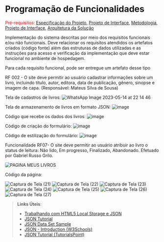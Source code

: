 # Programação de Funcionalidades

<span style="color:red">Pré-requisitos: <a href="2-Especificação do Projeto.md"> Especificação do Projeto</a></span>, <a href="3-Projeto de Interface.md"> Projeto de Interface</a>, <a href="4-Metodologia.md"> Metodologia</a>, <a href="3-Projeto de Interface.md"> Projeto de Interface</a>, <a href="5-Arquitetura da Solução.md"> Arquitetura da Solução</a>

Implementação do sistema descritas por meio dos requisitos funcionais e/ou não funcionais. Deve relacionar os requisitos atendidos os artefatos criados (código fonte) além das estruturas de dados utilizadas e as instruções para acesso e verificação da implementação que deve estar funcional no ambiente de hospedagem.

Para cada requisito funcional, pode ser entregue um artefato desse tipo

RF 002 - O site deve permitir ao usuário cadastrar informações sobre um livro, incluindo título, autor, editora, data de publicação, gênero, sinopse e imagem de capa. (Responsável: Mateus Silva de Sousa)

Tela de cadastros de livros:
![WhatsApp Image 2023-05-14 at 22 14 46](https://github.com/ICEI-PUC-Minas-PMV-ADS/pmv-ads-2023-1-e1-proj-web-t7-bookproject/assets/128759977/e7d9b9de-c1b5-4bc6-9d59-a2a3d393875b)

Tela de armazenamento de livros em formato JSON:
![image](https://github.com/ICEI-PUC-Minas-PMV-ADS/pmv-ads-2023-1-e1-proj-web-t7-bookproject/assets/128759977/191a7bcd-0300-444b-93d1-1923f85edb03)

Código que recebe os dados dos livros:
![image](https://github.com/ICEI-PUC-Minas-PMV-ADS/pmv-ads-2023-1-e1-proj-web-t7-bookproject/assets/128759977/0e5c178e-6dea-442e-8515-572a8e7b537f)

Código de criação do formulário:
![image](https://github.com/ICEI-PUC-Minas-PMV-ADS/pmv-ads-2023-1-e1-proj-web-t7-bookproject/assets/128759977/91419483-0f62-46c3-9e08-a69efbc43343)

Código de estilização do formulário:
![image](https://github.com/ICEI-PUC-Minas-PMV-ADS/pmv-ads-2023-1-e1-proj-web-t7-bookproject/assets/128759977/94c47ed4-3eb1-422c-b582-73daf9bdf3dd)


Funcionalidade RF07- O site deve permitir ao usuário atribuir ao livro o status de leitura: Não lido, Em progresso, Finalizado, Abandonado. Efetuado por Gabriel Russo Grilo.

![PAGINA MEUS LIVROS](https://github.com/ICEI-PUC-Minas-PMV-ADS/pmv-ads-2023-1-e1-proj-web-t7-bookproject/assets/101235591/00f6f2b5-05d7-4e49-9eab-b4e6deee3ac1)

Código da página:

![Captura de Tela (21)](https://github.com/ICEI-PUC-Minas-PMV-ADS/pmv-ads-2023-1-e1-proj-web-t7-bookproject/assets/101235591/c0d009cf-8953-4f5e-9e99-f811ce20c44f)
![Captura de Tela (22)](https://github.com/ICEI-PUC-Minas-PMV-ADS/pmv-ads-2023-1-e1-proj-web-t7-bookproject/assets/101235591/54cb594d-6c08-4fbf-b4dc-bb7a4b359d96)
![Captura de Tela (23)](https://github.com/ICEI-PUC-Minas-PMV-ADS/pmv-ads-2023-1-e1-proj-web-t7-bookproject/assets/101235591/5c033aa6-4962-47a2-8439-154368d70adc)
![Captura de Tela (24)](https://github.com/ICEI-PUC-Minas-PMV-ADS/pmv-ads-2023-1-e1-proj-web-t7-bookproject/assets/101235591/875d5637-1df0-4841-887a-7aad2f5bff20)
![Captura de Tela (25)](https://github.com/ICEI-PUC-Minas-PMV-ADS/pmv-ads-2023-1-e1-proj-web-t7-bookproject/assets/101235591/60f7fa2c-cdd7-4299-80e2-b6450cbe113e)
![Captura de Tela (26)](https://github.com/ICEI-PUC-Minas-PMV-ADS/pmv-ads-2023-1-e1-proj-web-t7-bookproject/assets/101235591/c5f3d154-f35e-41ef-a2f2-afc55a2bc336)
![Captura de Tela (27)](https://github.com/ICEI-PUC-Minas-PMV-ADS/pmv-ads-2023-1-e1-proj-web-t7-bookproject/assets/101235591/6056ca06-956a-4897-8490-9c34354f463a)





> **Links Úteis**:
>
> - [Trabalhando com HTML5 Local Storage e JSON](https://www.devmedia.com.br/trabalhando-com-html5-local-storage-e-json/29045)
> - [JSON Tutorial](https://www.w3resource.com/JSON)
> - [JSON Data Set Sample](https://opensource.adobe.com/Spry/samples/data_region/JSONDataSetSample.html)
> - [JSON - Introduction (W3Schools)](https://www.w3schools.com/js/js_json_intro.asp)
> - [JSON Tutorial (TutorialsPoint)](https://www.tutorialspoint.com/json/index.htm)
